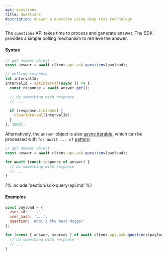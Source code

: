 ```yaml
---
api: questions
title: Questions
description: Answer a question using deep text technology.
---
```


The `questions` API takes time to process and generate answer. The SDK provides a simple polling mechanism to retrieve the answer.

#### Syntax
```js
// get answer object
const answer = await client.api.ask.questions(payload);

// polling response
let intervalId;
intervalId = setInterval(async () => {
  const response = await answer.get();

  // do something with response
  // ...

  if (response.finished) {
    clearInterval(intervalId);
  }
}, 1000);
```

Alternatively, the `answer` object is also [async iterable](https://developer.mozilla.org/en-US/docs/Web/JavaScript/Reference/Iteration_protocols#the_async_iterator_and_async_iterable_protocols), which can be processed with `for await ... of` [pattern](https://developer.mozilla.org/en-US/docs/Web/JavaScript/Reference/Statements/for-await...of):

```js
// get answer object
const answer = await client.api.ask.questions(payload);

for await (const response of answer) {
  // do something with response
  // ...
}
```

{% include 'section/sdk-query-api.md' %}

#### Examples
```js
const payload = {
  user_id: '...',
  user_hash: '...',
  question: 'Who\'s the best doggo?'
};

for (const { answer, sources } of await client.api.ask.questions(payload)) {
  // do something with response
  // ...
}
```
